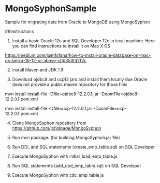 # MongoSyphonSample
Sample for migrating data from Oracle to MongoDB using MongoSyphon



##Instructions

1. Install a basic  Oracle 12c and SQL Developer 12c in local machine. Here you can find instructions to install it on Mac X OS

https://medium.com/@mfofana/how-to-install-oracle-database-on-mac-os-sierra-10-12-or-above-c0b350fd2f2c

2. Install Maven and JDK 1.8

3. Download ojdbc8 and ucp12 jars and install them locally due Oracle does not provide a public maven repository for those files

mvn install:install-file -Dfile=ojdbc8-12.2.0.1.jar -DpomFile=ojdbc8-12.2.0.1.pom.xml 

mvn install:install-file -Dfile=ucp-12.2.0.1.jar -DpomFile=ucp-12.2.0.1.pom.xml 


4. Clone MongoSyphon repository from https://github.com/johnlpage/MongoSyphon


5. Run mvn package.  (for building MongoSyphon.jar file)


6. Run DDL and SQL statements (create_emp_table.sql) on SQL Developer

7. Execute MongoSyphon with initial_load_emp_table.js

8. Run SQL statements (add_upd_emp_table.sql) on SQL Developer

9. Execute MongoSyphon with cdc_emp_table.js


